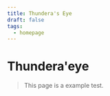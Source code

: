 ```yaml
---
title: Thundera's Eye
draft: false
tags:
  - homepage
---
```


# Thundera'eye

> This page is a example test.

